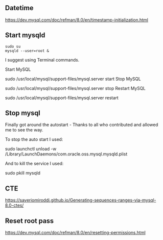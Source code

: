 ## Datetime

https://dev.mysql.com/doc/refman/8.0/en/timestamp-initialization.html

## Start mysqld

```
sudo su
mysqld --user=root &
```


I suggest using Terminal commands.

Start MySQL

sudo /usr/local/mysql/support-files/mysql.server start
Stop MySQL

sudo /usr/local/mysql/support-files/mysql.server stop
Restart MySQL

sudo /usr/local/mysql/support-files/mysql.server restart

## Stop mysql

Finally got around the autostart - Thanks to all who contributed and allowed me to see the way.

To stop the auto start I used:

sudo launchctl unload -w /Library/LaunchDaemons/com.oracle.oss.mysql.mysqld.plist

And to kill the service I used:

sudo pkill mysqld

## CTE
https://saveriomiroddi.github.io/Generating-sequences-ranges-via-mysql-8.0-ctes/


## Reset root pass

https://dev.mysql.com/doc/refman/8.0/en/resetting-permissions.html

